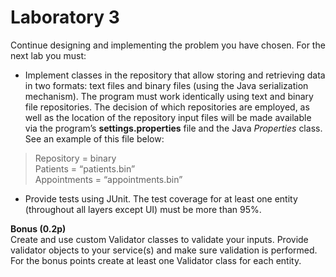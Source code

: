 # Laboratory 3

<!--
**Lab assignment**

For the class implemented for Lab assignment 2, design and implement an in-memory repository using Java generics. The repository should contain the CRUD operations. Please see the attached diagram as an example. Write a test program for the in-memory repository that will:
-	Add 5 elements to the repository;
-	Print all the elements, sorted by a given criterion (only one is sufficient);
-	Search for an element;
-	Delete an element;
-	Update an element;

---

**Home assignment**
-->

Continue designing and implementing the problem you have chosen. For the next lab you must:
-	Implement classes in the repository that allow storing and retrieving data in two formats: text files and binary files (using the Java serialization mechanism). The program must work identically using text and binary file repositories. The decision of which repositories are employed, as well as the location of the repository input files will be made available via the program’s **settings.properties** file and the Java *Properties* class. See an example of this file below:

> Repository = binary \
> Patients = “patients.bin” \
> Appointments = “appointments.bin”

-	Provide tests using JUnit. The test coverage for at least one entity (throughout all layers except UI) must be more than 95%.

**Bonus (0.2p)** \
Create and use custom Validator classes to validate your inputs. Provide validator objects to your service(s) and make sure validation is performed. For the bonus points create at least one Validator class for each entity.

